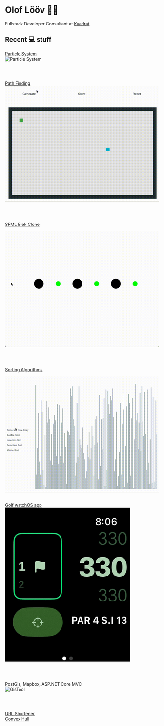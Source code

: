 # Olof Lööv :scientist:

Fullstack Developer Consultant at [Kvadrat](https://kvadrat.se)


## Recent :computer: stuff

[Particle System](https://github.com/OlofLoov/sfml-particle-system/)
<br />
![Particle System](https://github.com/OlofLoov/OlofLoov/blob/master/particle.gif)

<br />
<br />

[Path Finding](https://olofloov.github.io/pathfinding/)
<br />
![Pathfinding](https://github.com/OlofLoov/OlofLoov/blob/master/pathfinding.gif)

<br />
<br />

[SFML Blek Clone](https://github.com/OlofLoov/sfml-blek-clone/)
<br />

![SFML Blek Clone](https://github.com/OlofLoov/OlofLoov/blob/master/blek-clone.gif)

<br />
<br />

[Sorting Algorithms](https://olofloov.github.io/sorting-algorithms/)
<br />

![Sorting Algorithms](https://github.com/OlofLoov/OlofLoov/blob/master/sort.gif)
<br />
<br />

[Golf watchOS app](https://github.com/OlofLoov/slice/)
<br />
![Golf watchOS app](https://github.com/OlofLoov/OlofLoov/blob/master/golf-watch-app.gif)

<br />
<br />

PostGis, Mapbox, ASP.NET Core MVC
<br />
![GisTool](https://github.com/OlofLoov/OlofLoov/blob/master/gis-tool.gif)

<br />
<br />

[URL Shortener](https://github.com/OlofLoov/URL-shortener/)
<br />
[Convex Hull](https://olofloov.github.io/convex-hull/)
